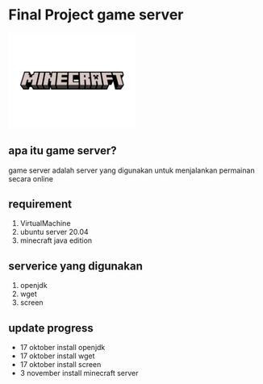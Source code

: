 # Final Project game server
<img src="img/README/logo.png" width=50% height=50%>

## apa itu game server?
game server adalah server yang digunakan untuk menjalankan permainan secara online

## requirement
1. VirtualMachine
2. ubuntu server 20.04
3. minecraft java edition

## serverice yang digunakan
1. openjdk
2. wget
3. screen

## update progress
- 17 oktober install openjdk
- 17 oktober install wget
- 17 oktober install screen
- 3 november install minecraft server
